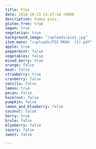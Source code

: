 ```yaml
---
title: Pies
date: 2018-10-23 23:27:34 +0000
description: Yummy pies.
gluten_free: true
vegan: true
vegetarian: true
background_image: "/uploads/pies.jpg"
item_menu: "/uploads/PIE MENU  (2).pdf"
apple: true
peppermint: false
vegetables: false
mixed_berry: true
orange: false
meat: false
strawberry: true
cranberry: false
vanilla: false
lemon: true
pecan: false
hazelnut: false
pumpkin: false
lemon_and_blueberry: false
coconut: false
berry: true
brule: false
blueberry: false
savory: false
sweet: false

---
```

